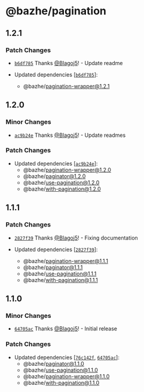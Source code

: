 # @bazhe/pagination

## 1.2.1

### Patch Changes

- [`b6df785`](https://github.com/Blagoj5/pagination/commit/b6df785cc82184307b7486f0fbfed1da81bd38c3) Thanks [@Blagoj5](https://github.com/Blagoj5)! - Update readme

- Updated dependencies [[`b6df785`](https://github.com/Blagoj5/pagination/commit/b6df785cc82184307b7486f0fbfed1da81bd38c3)]:
  - @bazhe/pagination-wrapper@1.2.1

## 1.2.0

### Minor Changes

- [`ac9b24e`](https://github.com/Blagoj5/pagination/commit/ac9b24ecea946ede610ca9ef5b54aa05cd00bc0e) Thanks [@Blagoj5](https://github.com/Blagoj5)! - Update readmes

### Patch Changes

- Updated dependencies [[`ac9b24e`](https://github.com/Blagoj5/pagination/commit/ac9b24ecea946ede610ca9ef5b54aa05cd00bc0e)]:
  - @bazhe/pagination-wrapper@1.2.0
  - @bazhe/paginator@1.2.0
  - @bazhe/use-pagination@1.2.0
  - @bazhe/with-pagination@1.2.0

## 1.1.1

### Patch Changes

- [`2827f39`](https://github.com/Blagoj5/pagination/commit/2827f3910aec631f344a43a783311b385b26b7dc) Thanks [@Blagoj5](https://github.com/Blagoj5)! - Fixing documentation

- Updated dependencies [[`2827f39`](https://github.com/Blagoj5/pagination/commit/2827f3910aec631f344a43a783311b385b26b7dc)]:
  - @bazhe/pagination-wrapper@1.1.1
  - @bazhe/paginator@1.1.1
  - @bazhe/use-pagination@1.1.1
  - @bazhe/with-pagination@1.1.1

## 1.1.0

### Minor Changes

- [`64705ac`](https://github.com/Blagoj5/pagination/commit/64705ac1c9cf1628563a2a16306693984bc95489) Thanks [@Blagoj5](https://github.com/Blagoj5)! - Initial release

### Patch Changes

- Updated dependencies [[`76c142f`](https://github.com/Blagoj5/pagination/commit/76c142f4cd3b0e1a6edafabf860df430a8a6dc3d), [`64705ac`](https://github.com/Blagoj5/pagination/commit/64705ac1c9cf1628563a2a16306693984bc95489)]:
  - @bazhe/paginator@1.1.0
  - @bazhe/use-pagination@1.1.0
  - @bazhe/pagination-wrapper@1.1.0
  - @bazhe/with-pagination@1.1.0
